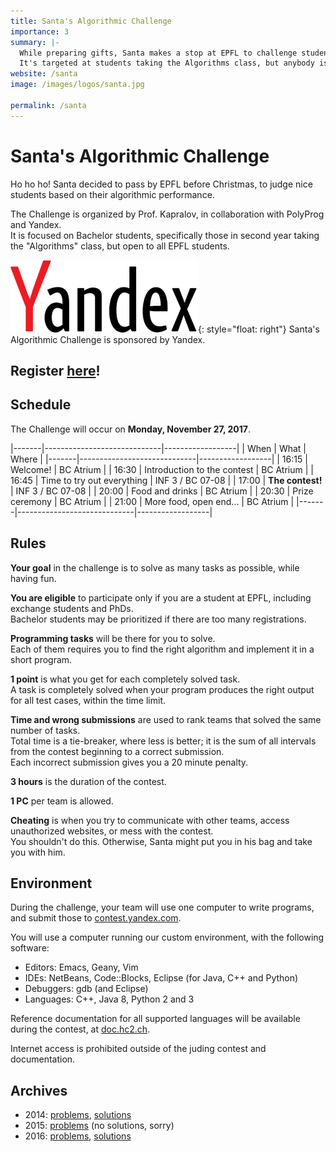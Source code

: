 ```yaml
---
title: Santa's Algorithmic Challenge
importance: 3
summary: |-
  While preparing gifts, Santa makes a stop at EPFL to challenge students with his puzzles.  
  It's targeted at students taking the Algorithms class, but anybody is welcome to participate!
website: /santa
image: /images/logos/santa.jpg

permalink: /santa
---
```


# Santa's Algorithmic Challenge

Ho ho ho! Santa decided to pass by EPFL before Christmas, to judge nice students based on their algorithmic performance.

The Challenge is organized by Prof. Kapralov, in collaboration with PolyProg and Yandex.  
It is focused on Bachelor students, specifically those in second year taking the "Algorithms" class, but open to all EPFL students.

![Yandex logo](/images/logos/yandex.png){: style="float: right"}
Santa's Algorithmic Challenge is sponsored by Yandex.


## Register [here](https://goo.gl/sPwXw5)!


## Schedule

The Challenge will occur on **Monday, November 27, 2017**.

|-------|-----------------------------|------------------|
| When  | What                        | Where            |
|-------|-----------------------------|------------------|
| 16:15 | Welcome!                    | BC Atrium        |
| 16:30 | Introduction to the contest | BC Atrium        |
| 16:45 | Time to try out everything  | INF 3 / BC 07-08 |
| 17:00 | **The contest!**            | INF 3 / BC 07-08 |
| 20:00 | Food and drinks             | BC Atrium        |
| 20:30 | Prize ceremony              | BC Atrium        |
| 21:00 | More food, open end...      | BC Atrium        |
|-------|-----------------------------|------------------|


## Rules

**Your goal** in the challenge is to solve as many tasks as possible, while having fun.

**You are eligible** to participate only if you are a student at EPFL, including exchange students and PhDs.  
Bachelor students may be prioritized if there are too many registrations.

**Programming tasks** will be there for you to solve.  
Each of them requires you to find the right algorithm and implement it in a short program.

**1 point** is what you get for each completely solved task.  
A task is completely solved when your program produces the right output for all test cases, within the time limit.

**Time and wrong submissions** are used to rank teams that solved the same number of tasks.  
Total time is a tie-breaker, where less is better; it is the sum of all intervals from the contest beginning to a correct submission.  
Each incorrect submission gives you a 20 minute penalty.

**3 hours** is the duration of the contest.

**1 PC** per team is allowed.

**Cheating** is when you try to communicate with other teams, access unauthorized websites, or mess with the contest.  
You shouldn't do this. Otherwise, Santa might put you in his bag and take you with him.


## Environment

During the challenge, your team will use one computer to write programs, and submit those to [contest.yandex.com](https://contest.yandex.com/).

You will use a computer running our custom environment, with the following software:
- Editors: Emacs, Geany, Vim
- IDEs: NetBeans, Code::Blocks, Eclipse (for Java, C++ and Python)
- Debuggers: gdb (and Eclipse)
- Languages: C++, Java 8, Python 2 and 3

Reference documentation for all supported languages will be available during the contest, at [doc.hc2.ch](http://doc.hc2.ch).

Internet access is prohibited outside of the juding contest and documentation.


## Archives

- 2014: [problems](/pdf/santa/2014/statements.pdf), [solutions](/pdf/santa/2014/solutions.pdf)
- 2015: [problems](/pdf/santa/2015/statements.pdf) (no solutions, sorry)
- 2016: [problems](/pdf/santa/2016/statements.pdf), [solutions](/pdf/santa/2016/solutions.pdf)

